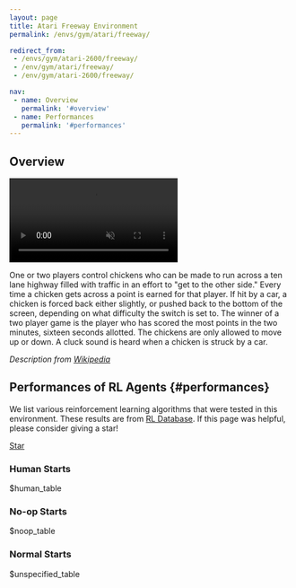 ```yaml
---
layout: page
title: Atari Freeway Environment
permalink: /envs/gym/atari/freeway/

redirect_from:
 - /envs/gym/atari-2600/freeway/
 - /env/gym/atari/freeway/
 - /env/gym/atari-2600/freeway/

nav:
 - name: Overview
   permalink: '#overview'
 - name: Performances
   permalink: '#performances'
---
```



## Overview

<video autoplay muted loop controls>
  <source src="{{ 'assets/_pages/envs/gym/atari/freeway.mp4' | absolute_url }}" type="video/mp4">
</video>

One or two players control chickens who can be made to run across a ten lane highway filled with traffic in an effort to "get to the other side." Every time a chicken gets across a point is earned for that player. If hit by a car, a chicken is forced back either slightly, or pushed back to the bottom of the screen, depending on what difficulty the switch is set to. The winner of a two player game is the player who has scored the most points in the two minutes, sixteen seconds allotted. The chickens are only allowed to move up or down. A cluck sound is heard when a chicken is struck by a car.

*Description from [Wikipedia](https://en.wikipedia.org/wiki/Freeway_%28video_game%29)*


## Performances of RL Agents {#performances}

We list various reinforcement learning algorithms that were tested in this environment. These results are from [RL Database](https://github.com/seungjaeryanlee/rldb). If this page was helpful, please consider giving a star!

<!-- Place this tag where you want the button to render. -->
<a class="github-button" href="https://github.com/seungjaeryanlee/rldb" data-icon="octicon-star" data-size="large" data-show-count="true" aria-label="Star seungjaeryanlee/rldb on GitHub">Star</a>
<!-- Place this tag in your head or just before your close body tag. -->
<script async defer src="https://buttons.github.io/buttons.js"></script>

### Human Starts

$human_table

### No-op Starts

$noop_table

### Normal Starts

$unspecified_table
